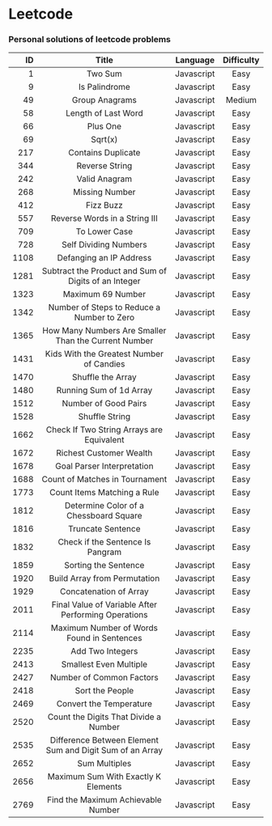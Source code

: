# Leetcode

### Personal solutions of leetcode problems

| ID   |       Title                                                |  Language  | Difficulty |
|----: |:-----------------:                                         |:----------:|:----------:|
|  1   |     Two Sum                                                | Javascript |    Easy    |
|  9   | Is Palindrome                                              | Javascript |    Easy    |
| 49   | Group Anagrams                                             | Javascript |   Medium   |
| 58   | Length of Last Word                                        | Javascript |    Easy    |
| 66   | Plus One                                                   | Javascript |    Easy    |
| 69   | Sqrt(x)                                                    | Javascript |    Easy    |
| 217  | Contains Duplicate                                         | Javascript |    Easy    |
| 344  | Reverse String                                             | Javascript |    Easy    |
| 242  | Valid Anagram                                              | Javascript |    Easy    |
| 268  | Missing Number                                             | Javascript |    Easy    |
| 412  | Fizz Buzz                                                  | Javascript |    Easy    |
| 557  | Reverse Words in a String III                              | Javascript |    Easy    |
| 709  | To Lower Case                                              | Javascript |    Easy    |
| 728  | Self Dividing Numbers                                      | Javascript |    Easy    |
| 1108 | Defanging an IP Address                                    | Javascript |    Easy    |
| 1281 | Subtract the Product and Sum of Digits of an Integer       | Javascript |    Easy    |
| 1323 | Maximum 69 Number                                          | Javascript |    Easy    |
| 1342 | Number of Steps to Reduce a Number to Zero                 | Javascript |    Easy    |
| 1365 | How Many Numbers Are Smaller Than the Current Number       | Javascript |    Easy    |
| 1431 | Kids With the Greatest Number of Candies                   | Javascript |    Easy    |
| 1470 | Shuffle the Array                                          | Javascript |    Easy    |
| 1480 | Running Sum of 1d Array                                    | Javascript |    Easy    |
| 1512 | Number of Good Pairs                                       | Javascript |    Easy    |
| 1528 | Shuffle String                                             | Javascript |    Easy    |
| 1662 | Check If Two String Arrays are Equivalent                  | Javascript |    Easy    |
| 1672 | Richest Customer Wealth                                    | Javascript |    Easy    |
| 1678 | Goal Parser Interpretation                                 | Javascript |    Easy    |
| 1688 | Count of Matches in Tournament                             | Javascript |    Easy    |
| 1773 | Count Items Matching a Rule                                | Javascript |    Easy    |
| 1812 | Determine Color of a Chessboard Square                     | Javascript |    Easy    |
| 1816 | Truncate Sentence                                          | Javascript |    Easy    |
| 1832 | Check if the Sentence Is Pangram                           | Javascript |    Easy    |
| 1859 | Sorting the Sentence                                       | Javascript |    Easy    |
| 1920 | Build Array from Permutation                               | Javascript |    Easy    |
| 1929 | Concatenation of Array                                     | Javascript |    Easy    |
| 2011 | Final Value of Variable After Performing Operations        | Javascript |    Easy    |
| 2114 | Maximum Number of Words Found in Sentences                 | Javascript |    Easy    |
| 2235 | Add Two Integers                                           | Javascript |    Easy    |
| 2413 | Smallest Even Multiple                                     | Javascript |    Easy    |
| 2427 | Number of Common Factors                                   | Javascript |    Easy    |
| 2418 | Sort the People                                            | Javascript |    Easy    |
| 2469 | Convert the Temperature                                    | Javascript |    Easy    |
| 2520 | Count the Digits That Divide a Number                      | Javascript |    Easy    |
| 2535 | Difference Between Element Sum and Digit Sum of an Array   | Javascript |    Easy    |
| 2652 | Sum Multiples                                              | Javascript |    Easy    |
| 2656 | Maximum Sum With Exactly K Elements                        | Javascript |    Easy    |
| 2769 | Find the Maximum Achievable Number                         | Javascript |    Easy    |
